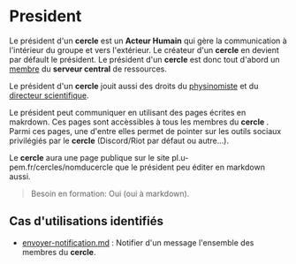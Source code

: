  
# President  

Le président d'un **cercle** est un **Acteur Humain** qui gère la communication à l'intérieur du groupe et vers l'extérieur. Le créateur d'un **cercle** en devient par défault le président. Le président d'un **cercle** est donc tout d'abord un [membre](https://github.com/PremierLangage/platon-conception/blob/master/acteur/Membre.md) du **serveur central** de ressources.

Le président d'un **cercle** jouit aussi des droits du [physinomiste](https://github.com/PremierLangage/platon-conception/blob/master/acteur/Physionomiste.md) et du [directeur scientifique](https://github.com/PremierLangage/platon-conception/blob/master/acteur/DirecteurScientifique.md).

Le président peut communiquer en utilisant des pages écrites en makrdown. Ces pages sont accèssibles à tous les membres du **cercle** . Parmi ces pages, une d'entre elles permet de pointer sur les outils sociaux privilégiés par le **cercle** (Discord/Riot par défaut ou autre...). 

Le **cercle** aura une page publique sur le site pl.u-pem.fr/cercles/nomducercle que le président peu éditer en markdown aussi.

> Besoin en formation: Oui (oui à markdown).

## Cas d'utilisations identifiés

* [envoyer-notification.md](https://github.com/PremierLangage/platon-conception/blob/master/UC/President/envoyer-notification.md) : Notifier d'un message l'ensemble des membres du **cercle**.
